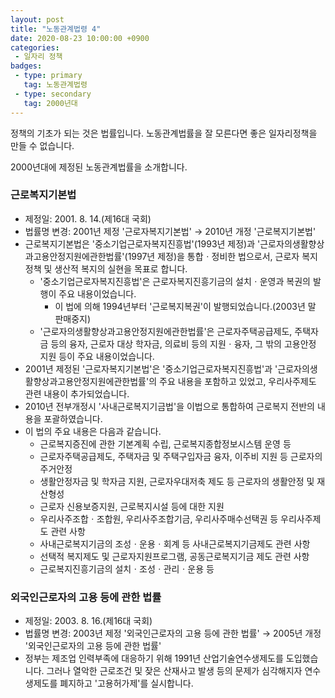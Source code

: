 ```yaml
---
layout: post
title: "노동관계법령 4"
date: 2020-08-23 10:00:00 +0900
categories: 
 - 일자리 정책
badges:
 - type: primary
   tag: 노동관계법령
 - type: secondary
   tag: 2000년대
---
```


정책의 기초가 되는 것은 법률입니다. 노동관계법률을 잘 모른다면 좋은 일자리정책을 만들 수 없습니다.

<!--more-->

2000년대에 제정된 노동관계법률을 소개합니다.

### **근로복지기본법**

- 제정일: 2001. 8. 14.(제16대 국회)
- 법률명 변경: 2001년 제정 '근로자복지기본법' → 2010년 개정 '근로복지기본법'
- 근로복지기본법은 '중소기업근로자복지진흥법'(1993년 제정)과 '근로자의생활향상과고용안정지원에관한법률'(1997년 제정)을 통합ㆍ정비한 법으로서, 근로자 복지정책 및 생산적 복지의 실현을 목표로 합니다.
  - '중소기업근로자복지진흥법'은 근로자복지진흥기금의 설치ㆍ운영과 복권의 발행이 주요 내용이었습니다.
    - 이 법에 의해 1994년부터 '근로복지복권'이 발행되었습니다.(2003년 말 판매중지)
  - '근로자의생활향상과고용안정지원에관한법률'은 근로자주택공급제도, 주택자금 등의 융자, 근로자 대상 학자금, 의료비 등의 지원ㆍ융자, 그 밖의 고용안정 지원 등이 주요 내용이었습니다.
- 2001년 제정된 '근로자복지기본법'은 '중소기업근로자복지진흥법'과 '근로자의생활향상과고용안정지원에관한법률'의 주요 내용을 포함하고 있었고, 우리사주제도 관련 내용이 추가되었습니다.
- 2010년 전부개정시 '사내근로복지기금법'을 이법으로 통합하여 근로복지 전반의 내용을 포괄하였습니다.
- 이 법의 주요 내용은 다음과 같습니다.
  - 근로복지증진에 관한 기본계획 수립, 근로복지종합정보시스템 운영 등
  - 근로자주택공급제도, 주택자금 및 주택구입자금 융자, 이주비 지원 등 근로자의 주거안정
  - 생활안정자금 및 학자금 지원, 근로자우대저축 제도 등 근로자의 생활안정 및 재산형성
  - 근로자 신용보증지원, 근로복지시설 등에 대한 지원
  - 우리사주조합ㆍ조합원, 우리사주조합기금, 우리사주매수선택권 등 우리사주제도 관련 사항
  - 사내근로복지기금의 조성ㆍ운용ㆍ회계 등 사내근로복지기금제도 관련 사항
  - 선택적 복지제도 및 근로자지원프로그램, 공동근로복지기금 제도 관련 사항
  - 근로복지진흥기금의 설치ㆍ조성ㆍ관리ㆍ운용 등

### **외국인근로자의 고용 등에 관한 법률**

- 제정일: 2003. 8. 16.(제16대 국회)
- 법률명 변경: 2003년 제정 '외국인근로자의 고용 등에 관한 법률' → 2005년 개정 '외국인근로자의 고용 등에 관한 법률'
- 정부는 제조업 인력부족에 대응하기 위해 1991년 산업기술연수생제도를 도입했습니다. 그러나 열악한 근로조건 및 잦은 산재사고 발생 등의 문제가 심각해지자 연수생제도를 폐지하고 '고용허가제'를 실시합니다.

